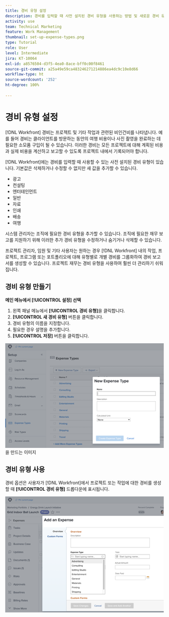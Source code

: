 ```yaml
---
title: 경비 유형 설정
description: 경비를 입력할 때 사전 설치된 경비 유형을 사용하는 방법 및 새로운 경비 유형을 만드는 방법을 알아봅니다.
activity: use
team: Technical Marketing
feature: Work Management
thumbnail: set-up-expense-types.png
type: Tutorial
role: User
level: Intermediate
jira: KT-10064
exl-id: a8576504-d3f5-4ea0-8ace-bff0c00f8461
source-git-commit: a25a49e59ca483246271214886ea4dc9c10e8d66
workflow-type: ht
source-wordcount: '252'
ht-degree: 100%

---
```


# 경비 유형 설정

[!DNL Workfront] 경비는 프로젝트 및 기타 작업과 관련된 비인건비를 나타냅니다. 예를 들어 경비는 클라이언트를 방문하는 동안의 여행 비용이나 사진 촬영을 완료하는 데 필요한 소모품 구입이 될 수 있습니다. 이러한 경비는 모든 프로젝트에 대해 계획된 비용과 실제 비용을 계산하고 보고할 수 있도록 프로젝트 내에서 기록되어야 합니다.

[!DNL Workfront]에는 경비를 입력할 때 사용할 수 있는 사전 설치된 경비 유형이 있습니다. 기본값은 삭제하거나 수정할 수 없지만 새 값을 추가할 수 있습니다.

* 광고
* 컨설팅
* 엔터테인먼트
* 일반
* 자료
* 인쇄
* 배송
* 여행

시스템 관리자는 조직에 필요한 경비 유형을 추가할 수 있습니다. 조직에 필요한 재무 보고를 지원하기 위해 이러한 추가 경비 유형을 수정하거나 숨기거나 삭제할 수 있습니다.

프로젝트 관리자, 임원 및 기타 사용자는 원하는 경우 [!DNL Workfront] 내의 작업, 프로젝트, 프로그램 또는 포트폴리오에 대해 유형별로 개별 경비를 그룹화하여 경비 보고서를 생성할 수 있습니다. 프로젝트 재무는 경비 유형을 사용하여 훨씬 더 관리하기 쉬워집니다.

## 경비 유형 만들기

**메인 메뉴에서 [!UICONTROL 설정] 선택**

1. 왼쪽 패널 메뉴에서 **[!UICONTROL 경비 유형]**&#x200B;을 클릭합니다.
1. **[!UICONTROL 새 경비 유형]** 버튼을 클릭합니다.
1. 경비 유형의 이름을 지정합니다.
1. 필요한 경우 설명을 추가합니다.
1. **[!UICONTROL 저장]** 버튼을 클릭합니다.

![새 [!UICONTROL 경비 유형]](assets/setting-up-finances-6.png)을 만드는 이미지

## 경비 유형 사용

경비 옵션은 사용자가 [!DNL Workfront]에서 프로젝트 또는 작업에 대한 경비를 생성할 때 **[!UICONTROL 경비 유형]** 드롭다운에 표시됩니다.

![새 경비를 추가하는 이미지](assets/setting-up-finances-7.png)
